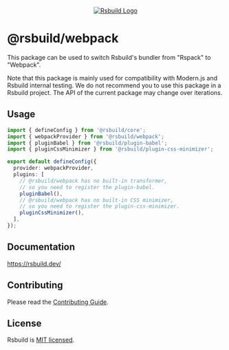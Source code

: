 <p align="center">
  <a href="https://rsbuild.dev" target="blank"><img src="https://github.com/web-infra-dev/rsbuild/assets/7237365/84abc13e-b620-468f-a90b-dbf28e7e9427" alt="Rsbuild Logo" /></a>
</p>

# @rsbuild/webpack

This package can be used to switch Rsbuild's bundler from "Rspack" to "Webpack".

Note that this package is mainly used for compatibility with Modern.js and Rsbuild internal testing. We do not recommend you to use this package in a Rsbuild project. The API of the current package may change over iterations.

## Usage

```ts
import { defineConfig } from '@rsbuild/core';
import { webpackProvider } from '@rsbuild/webpack';
import { pluginBabel } from '@rsbuild/plugin-babel';
import { pluginCssMinimizer } from '@rsbuild/plugin-css-minimizer';

export default defineConfig({
  provider: webpackProvider,
  plugins: [
    // @rsbuild/webpack has no built-in transformer,
    // so you need to register the plugin-babel.
    pluginBabel(),
    // @rsbuild/webpack has no built-in CSS minimizer,
    // so you need to register the plugin-css-minimizer.
    pluginCssMinimizer(),
  ],
});
```

## Documentation

https://rsbuild.dev/

## Contributing

Please read the [Contributing Guide](https://github.com/web-infra-dev/rsbuild/blob/main/CONTRIBUTING.md).

## License

Rsbuild is [MIT licensed](https://github.com/web-infra-dev/rsbuild/blob/main/LICENSE).
